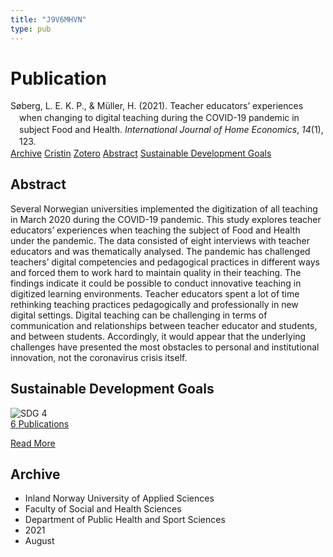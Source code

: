 ```yaml
---
title: "J9V6MHVN"
type: pub
---
```

<h1>Publication</h1>
<article id="csl-bib-container-J9V6MHVN" class="csl-bib-container">
  <div class="csl-bib-body" style="line-height: 1.35; padding-left: 1em; text-indent:-1em;">
  <div class="csl-entry">S&#xF8;berg, L. E. K. P., &amp; M&#xFC;ller, H. (2021). Teacher educators&#x2019; experiences when changing to digital teaching during the COVID-19 pandemic in subject Food and Health. <i>International Journal of Home Economics</i>, <i>14</i>(1), 123.</div>
</div>
  <div class="csl-bib-buttons">
    <a href="#taxonomy-article-J9V6MHVN" class="csl-bib-button">Archive</a>
    <a href="https://app.cristin.no/results/show.jsf?id=1927251" alt="Cristin URL" class="csl-bib-button">Cristin</a>
    <a href="http://zotero.org/groups/5402882/items/J9V6MHVN" alt="Zotero URL" class="csl-bib-button">Zotero</a>
    <a href="#abstract-article-J9V6MHVN" class="csl-bib-button">Abstract</a>
    <a href="#sdg-article-J9V6MHVN" class="csl-bib-button">Sustainable Development Goals</a>
  </div>
  <div id="csl-bib-meta-container-J9V6MHVN"></div>
</article>
<div id="csl-bib-meta-J9V6MHVN" class="csl-bib-meta">
  <article id="abstract-article-J9V6MHVN" class="abstract-article">
    <h1>Abstract</h1>
    Several Norwegian universities implemented the digitization of all teaching in March 2020 during the COVID-19 pandemic. This study explores teacher educators’ experiences when teaching the subject of Food and Health under the pandemic. The data consisted of eight interviews with teacher educators and was thematically analysed. The pandemic has challenged teachers’ digital competencies and pedagogical practices in different ways and forced them to work hard to maintain quality in their teaching. The findings indicate it could be possible to conduct innovative teaching in digitized learning environments. Teacher educators spent a lot of time rethinking teaching practices pedagogically and professionally in new digital settings. Digital teaching can be challenging in terms of communication and relationships between teacher educator and students, and between students. Accordingly, it would appear that the underlying challenges have presented the most obstacles to personal and institutional innovation, not the coronavirus crisis itself.
  </article>
  <article id="sdg-article-J9V6MHVN" class="sdg-article">
    <h1>Sustainable Development Goals</h1>
    <div class="sdg-container"><div id="sdg4" class="sdg"> <img src="{{< params subfolder >}}images/sdg/sdg04_en.png" class="image" alt="SDG 4"> <div class="sdg-overlay"> <a href="{{< params subfolder >}}en/archive/?sdg=4#archive" class="sdg-publication-count"><span>6</span> Publications</a> <p><a href="https://sdgs.un.org/goals/goal4" class="sdg-read-more">Read More</a></p> </div> </div></div>
  </article>
  <article id="taxonomy-article-J9V6MHVN" class="taxonomy-article">
    <h1>Archive</h1>
    <ul>
      <li>Inland Norway University of Applied Sciences</li>
      <li>Faculty of Social and Health Sciences</li>
      <li>Department of Public Health and Sport Sciences</li>
      <li>2021</li>
      <li>August</li>
    </ul>
  </article>
</div>

